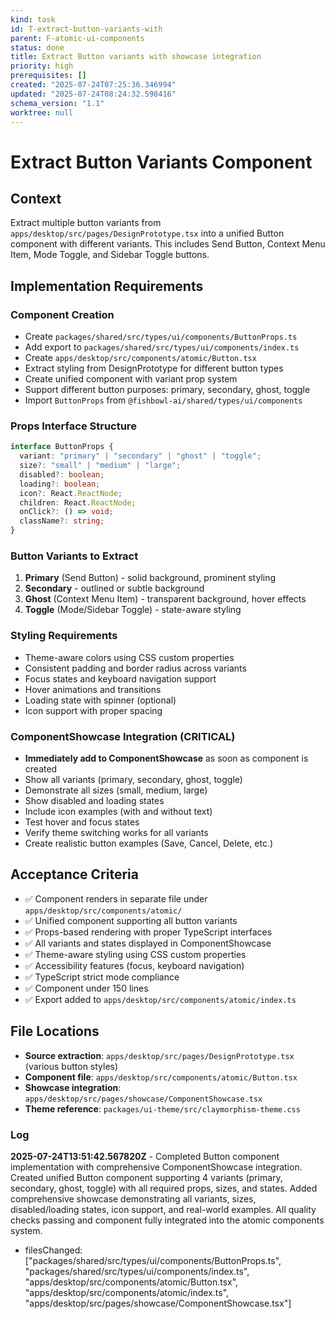 ```yaml
---
kind: task
id: T-extract-button-variants-with
parent: F-atomic-ui-components
status: done
title: Extract Button variants with showcase integration
priority: high
prerequisites: []
created: "2025-07-24T07:25:36.346994"
updated: "2025-07-24T08:24:32.598416"
schema_version: "1.1"
worktree: null
---
```


# Extract Button Variants Component

## Context

Extract multiple button variants from `apps/desktop/src/pages/DesignPrototype.tsx` into a unified Button component with different variants. This includes Send Button, Context Menu Item, Mode Toggle, and Sidebar Toggle buttons.

## Implementation Requirements

### Component Creation

- Create `packages/shared/src/types/ui/components/ButtonProps.ts`
- Add export to `packages/shared/src/types/ui/components/index.ts`
- Create `apps/desktop/src/components/atomic/Button.tsx`
- Extract styling from DesignPrototype for different button types
- Create unified component with variant prop system
- Support different button purposes: primary, secondary, ghost, toggle
- Import `ButtonProps` from `@fishbowl-ai/shared/types/ui/components`

### Props Interface Structure

```typescript
interface ButtonProps {
  variant: "primary" | "secondary" | "ghost" | "toggle";
  size?: "small" | "medium" | "large";
  disabled?: boolean;
  loading?: boolean;
  icon?: React.ReactNode;
  children: React.ReactNode;
  onClick?: () => void;
  className?: string;
}
```

### Button Variants to Extract

1. **Primary** (Send Button) - solid background, prominent styling
2. **Secondary** - outlined or subtle background
3. **Ghost** (Context Menu Item) - transparent background, hover effects
4. **Toggle** (Mode/Sidebar Toggle) - state-aware styling

### Styling Requirements

- Theme-aware colors using CSS custom properties
- Consistent padding and border radius across variants
- Focus states and keyboard navigation support
- Hover animations and transitions
- Loading state with spinner (optional)
- Icon support with proper spacing

### ComponentShowcase Integration (CRITICAL)

- **Immediately add to ComponentShowcase** as soon as component is created
- Show all variants (primary, secondary, ghost, toggle)
- Demonstrate all sizes (small, medium, large)
- Show disabled and loading states
- Include icon examples (with and without text)
- Test hover and focus states
- Verify theme switching works for all variants
- Create realistic button examples (Save, Cancel, Delete, etc.)

## Acceptance Criteria

- ✅ Component renders in separate file under `apps/desktop/src/components/atomic/`
- ✅ Unified component supporting all button variants
- ✅ Props-based rendering with proper TypeScript interfaces
- ✅ All variants and states displayed in ComponentShowcase
- ✅ Theme-aware styling using CSS custom properties
- ✅ Accessibility features (focus, keyboard navigation)
- ✅ TypeScript strict mode compliance
- ✅ Component under 150 lines
- ✅ Export added to `apps/desktop/src/components/atomic/index.ts`

## File Locations

- **Source extraction**: `apps/desktop/src/pages/DesignPrototype.tsx` (various button styles)
- **Component file**: `apps/desktop/src/components/atomic/Button.tsx`
- **Showcase integration**: `apps/desktop/src/pages/showcase/ComponentShowcase.tsx`
- **Theme reference**: `packages/ui-theme/src/claymorphism-theme.css`

### Log

**2025-07-24T13:51:42.567820Z** - Completed Button component implementation with comprehensive ComponentShowcase integration. Created unified Button component supporting 4 variants (primary, secondary, ghost, toggle) with all required props, sizes, and states. Added comprehensive showcase demonstrating all variants, sizes, disabled/loading states, icon support, and real-world examples. All quality checks passing and component fully integrated into the atomic components system.

- filesChanged: ["packages/shared/src/types/ui/components/ButtonProps.ts", "packages/shared/src/types/ui/components/index.ts", "apps/desktop/src/components/atomic/Button.tsx", "apps/desktop/src/components/atomic/index.ts", "apps/desktop/src/pages/showcase/ComponentShowcase.tsx"]

